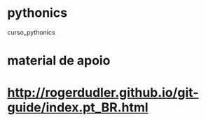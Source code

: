 # pythonics
curso_pythonics

# material de apoio
# http://rogerdudler.github.io/git-guide/index.pt_BR.html
